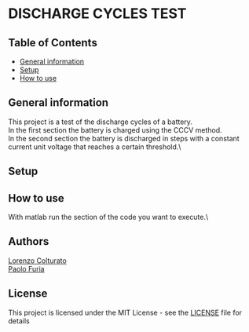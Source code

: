 # DISCHARGE CYCLES TEST


## Table of Contents
- [General information](#general-information)
- [Setup](#setup)
- [How to use](#how-to-use)

## General information
This project is a test of the discharge cycles of a battery.\
In the first section the battery is charged using the CCCV method.\
In the second section the battery is discharged in steps with a constant current unit voltage that reaches a certain threshold.\

## Setup

## How to use
With matlab run the section of the code you want to execute.\

## Authors
[Lorenzo Colturato](https://github.com/lorecol)\
[Paolo Furia](https://github.com/paolofuria99)


## License
This project is licensed under the MIT License - see the [LICENSE](../../LICENSE) file for details